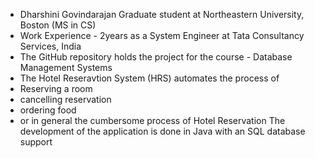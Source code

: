 - Dharshini Govindarajan Graduate student at Northeastern University, Boston (MS in CS) 
- Work Experience - 2years as a System Engineer at Tata Consultancy Services, India 
- The GitHub repository holds the project for the course - Database Management Systems 
- The Hotel Reseravtion System (HRS) automates the process of
- Reserving a room
- cancelling reservation
- ordering food
- or in general the cumbersome process of Hotel Reservation 
The development of the application is done in Java with an SQL database support
